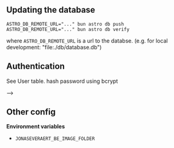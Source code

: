 ## Updating the database

```
ASTRO_DB_REMOTE_URL="..." bun astro db push
ASTRO_DB_REMOTE_URL="..." bun astro db verify
```

where `ASTRO_DB_REMOTE_URL` is a url to the databse. (e.g. for local development:
"file:./db/database.db")

## Authentication

See User table.
hash password using bcrypt

<!--**Environment variables**
- `JONASEVERAERT_BE_ENCRYPTION_KEY`

**Notes**
<!--- relies on the `X-Forwarded-For` header for getting the client's IP address.-->-->

## Other config

**Environment variables**
- `JONASEVERAERT_BE_IMAGE_FOLDER`
